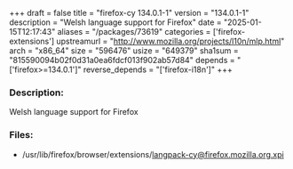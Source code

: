 +++
draft = false
title = "firefox-cy 134.0.1-1"
version = "134.0.1-1"
description = "Welsh language support for Firefox"
date = "2025-01-15T12:17:43"
aliases = "/packages/73619"
categories = ['firefox-extensions']
upstreamurl = "http://www.mozilla.org/projects/l10n/mlp.html"
arch = "x86_64"
size = "596476"
usize = "649379"
sha1sum = "815590094b02f0d31a0ea6fdcf013f902ab57d84"
depends = "['firefox>=134.0.1']"
reverse_depends = "['firefox-i18n']"
+++
### Description: 
Welsh language support for Firefox

### Files: 
* /usr/lib/firefox/browser/extensions/langpack-cy@firefox.mozilla.org.xpi
